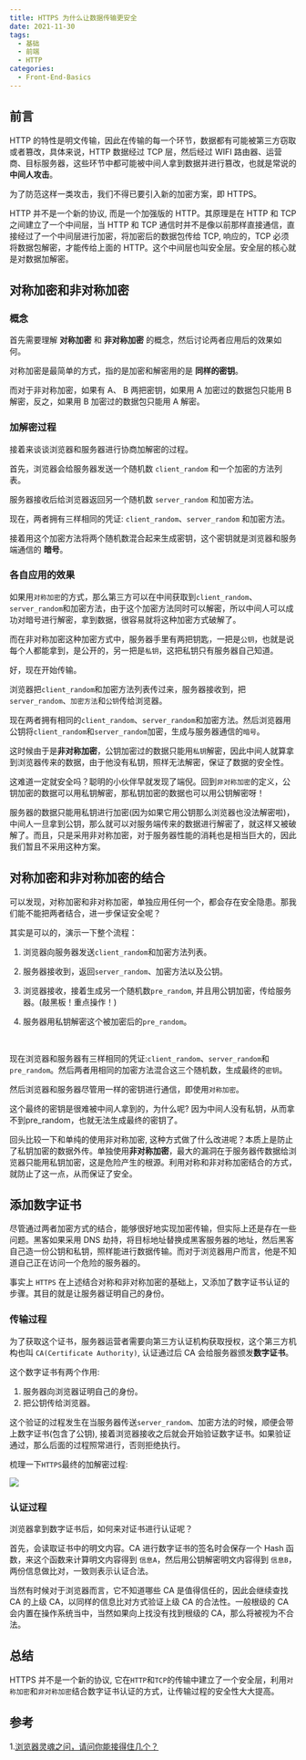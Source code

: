 ```yaml
---
title: HTTPS 为什么让数据传输更安全
date: 2021-11-30
tags:
  - 基础
  - 前端
  - HTTP
categories:
  - Front-End-Basics
---
```






## 前言

HTTP 的特性是明文传输，因此在传输的每一个环节，数据都有可能被第三方窃取或者篡改，具体来说，HTTP 数据经过 TCP 层，然后经过 WIFI 路由器、运营商、目标服务器，这些环节中都可能被中间人拿到数据并进行篡改，也就是常说的 **中间人攻击**。



为了防范这样一类攻击，我们不得已要引入新的加密方案，即 HTTPS。



HTTP 并不是一个新的协议, 而是一个加强版的 HTTP。其原理是在 HTTP 和 TCP 之间建立了一个中间层，当 HTTP 和 TCP 通信时并不是像以前那样直接通信，直接经过了一个中间层进行加密，将加密后的数据包传给 TCP, 响应的，TCP 必须将数据包解密，才能传给上面的 HTTP。这个中间层也叫安全层。安全层的核心就是对数据加解密。



## 对称加密和非对称加密

### 概念

首先需要理解 **对称加密** 和 **非对称加密** 的概念，然后讨论两者应用后的效果如何。

对称加密是最简单的方式，指的是加密和解密用的是 **同样的密钥**。

而对于非对称加密，如果有 A、 B 两把密钥，如果用 A 加密过的数据包只能用 B 解密，反之，如果用 B 加密过的数据包只能用 A 解密。

### 加解密过程

接着来谈谈浏览器和服务器进行协商加解密的过程。

首先，浏览器会给服务器发送一个随机数 `client_random` 和一个加密的方法列表。

服务器接收后给浏览器返回另一个随机数 `server_random` 和加密方法。

现在，两者拥有三样相同的凭证: `client_random`、`server_random` 和加密方法。

接着用这个加密方法将两个随机数混合起来生成密钥，这个密钥就是浏览器和服务端通信的 **暗号**。

### 各自应用的效果

如果用`对称加密`的方式，那么第三方可以在中间获取到`client_random`、`server_random`和加密方法，由于这个加密方法同时可以解密，所以中间人可以成功对暗号进行解密，拿到数据，很容易就将这种加密方式破解了。

而在非对称加密这种加密方式中，服务器手里有两把钥匙，一把是`公钥`，也就是说每个人都能拿到，是公开的，另一把是`私钥`，这把私钥只有服务器自己知道。

好，现在开始传输。

浏览器把`client_random`和加密方法列表传过来，服务器接收到，把`server_random`、`加密方法`和`公钥`传给浏览器。

现在两者拥有相同的`client_random`、`server_random`和加密方法。然后浏览器用公钥将`client_random`和`server_random`加密，生成与服务器通信的`暗号`。

这时候由于是**非对称加密**，公钥加密过的数据只能用`私钥`解密，因此中间人就算拿到浏览器传来的数据，由于他没有私钥，照样无法解密，保证了数据的安全性。

这难道一定就安全吗？聪明的小伙伴早就发现了端倪。回到`非对称加密`的定义，公钥加密的数据可以用私钥解密，那私钥加密的数据也可以用公钥解密呀！

服务器的数据只能用私钥进行加密(因为如果它用公钥那么浏览器也没法解密啦)，中间人一旦拿到公钥，那么就可以对服务端传来的数据进行解密了，就这样又被破解了。而且，只是采用非对称加密，对于服务器性能的消耗也是相当巨大的，因此我们暂且不采用这种方案。

## 对称加密和非对称加密的结合

可以发现，对称加密和非对称加密，单独应用任何一个，都会存在安全隐患。那我们能不能把两者结合，进一步保证安全呢？

其实是可以的，演示一下整个流程：

1. 浏览器向服务器发送`client_random`和加密方法列表。

2. 服务器接收到，返回`server_random`、加密方法以及公钥。

3. 浏览器接收，接着生成另一个随机数`pre_random`, 并且用公钥加密，传给服务器。(敲黑板！重点操作！)

4. 服务器用私钥解密这个被加密后的`pre_random`。

<br>

现在浏览器和服务器有三样相同的凭证:`client_random`、`server_random`和`pre_random`。然后两者用相同的加密方法混合这三个随机数，生成最终的`密钥`。

然后浏览器和服务器尽管用一样的密钥进行通信，即使用`对称加密`。



这个最终的密钥是很难被中间人拿到的，为什么呢? 因为中间人没有私钥，从而拿不到pre_random，也就无法生成最终的密钥了。

回头比较一下和单纯的使用非对称加密, 这种方式做了什么改进呢？本质上是防止了私钥加密的数据外传。单独使用**非对称加密**，最大的漏洞在于服务器传数据给浏览器只能用私钥加密，这是危险产生的根源。利用对称和非对称加密结合的方式，就防止了这一点，从而保证了安全。

## 添加数字证书

尽管通过两者加密方式的结合，能够很好地实现加密传输，但实际上还是存在一些问题。黑客如果采用 DNS 劫持，将目标地址替换成黑客服务器的地址，然后黑客自己造一份公钥和私钥，照样能进行数据传输。而对于浏览器用户而言，他是不知道自己正在访问一个危险的服务器的。

事实上 `HTTPS` 在上述结合对称和非对称加密的基础上，又添加了数字证书认证的步骤。其目的就是让服务器证明自己的身份。

### 传输过程

为了获取这个证书，服务器运营者需要向第三方认证机构获取授权，这个第三方机构也叫 `CA(Certificate Authority)`, 认证通过后 CA 会给服务器颁发**数字证书**。

这个数字证书有两个作用:

1. 服务器向浏览器证明自己的身份。
2. 把公钥传给浏览器。

这个验证的过程发生在当服务器传送`server_random`、加密方法的时候，顺便会带上数字证书(包含了公钥), 接着浏览器接收之后就会开始验证数字证书。如果验证通过，那么后面的过程照常进行，否则拒绝执行。

梳理一下`HTTPS`最终的加解密过程:




![](https://markdowncun.oss-cn-beijing.aliyuncs.com/HTTPS%20Diagram.drawio%20(1).png)



### 认证过程

浏览器拿到数字证书后，如何来对证书进行认证呢？

首先，会读取证书中的明文内容。CA 进行数字证书的签名时会保存一个 Hash 函数，来这个函数来计算明文内容得到 `信息A`，然后用公钥解密明文内容得到 `信息B`，两份信息做比对，一致则表示认证合法。

当然有时候对于浏览器而言，它不知道哪些 CA 是值得信任的，因此会继续查找 CA 的上级 CA，以同样的信息比对方式验证上级 CA 的合法性。一般根级的 CA 会内置在操作系统当中，当然如果向上找没有找到根级的 CA，那么将被视为不合法。

## 总结

HTTPS 并不是一个新的协议, 它在`HTTP`和`TCP`的传输中建立了一个安全层，利用`对称加密`和`非对称加密`结合数字证书认证的方式，让传输过程的安全性大大提高。



## 参考

1.[浏览器灵魂之问，请问你能接得住几个？](https://juejin.cn/post/6844904021308735502#heading-84)
